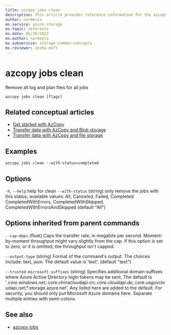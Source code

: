 ```yaml
---
title: azcopy jobs clean
description: This article provides reference information for the azcopy jobs clean command.
author: normesta
ms.service: azure-storage
ms.topic: reference
ms.date: 05/26/2022
ms.author: normesta
ms.subservice: storage-common-concepts
ms.reviewer: zezha-msft
---
```


# azcopy jobs clean

Remove all log and plan files for all jobs

```azcopy
azcopy jobs clean [flags]
```

## Related conceptual articles

- [Get started with AzCopy](storage-use-azcopy-v10.md)
- [Transfer data with AzCopy and Blob storage](./storage-use-azcopy-v10.md#transfer-data)
- [Transfer data with AzCopy and file storage](storage-use-azcopy-files.md)

## Examples

```azcopy
azcopy jobs clean --with-status=completed
```

## Options

`-h`, `--help`    help for clean
`--with-status`    (string)    only remove the jobs with this status, available values: All, Canceled, Failed, Completed CompletedWithErrors, CompletedWithSkipped, CompletedWithErrorsAndSkipped (default "All")

## Options inherited from parent commands

`--cap-mbps`    (float)    Caps the transfer rate, in megabits per second. Moment-by-moment throughput might vary slightly from the cap. If this option is set to zero, or it is omitted, the throughput isn't capped.

`--output-type`    (string)    Format of the command's output. The choices include: text, json. The default value is 'text'. (default "text")

`--trusted-microsoft-suffixes`    (string)    Specifies additional domain suffixes where Azure Active Directory login tokens may be sent.  The default is '*.core.windows.net;*.core.chinacloudapi.cn;*.core.cloudapi.de;*.core.usgovcloudapi.net;*.storage.azure.net'. Any listed here are added to the default. For security, you should only put Microsoft Azure domains here. Separate multiple entries with semi-colons.

## See also

- [azcopy jobs](storage-ref-azcopy-jobs.md)
